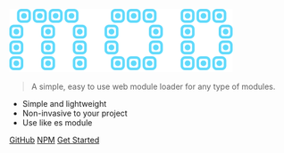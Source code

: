 ![logo](_media/logo.svg)

> A simple, easy to use web module loader for any type of modules.

-   Simple and lightweight
-   Non-invasive to your project
-   Use like es module

[GitHub](https://github.com/rapiop/mod)
[NPM](https://www.npmjs.com/package/@rapiop/mod)
[Get Started](quickStart.md)
